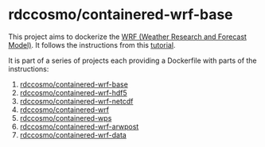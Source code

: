 # rdccosmo/containered-wrf-base

This project aims to dockerize the [WRF (Weather Research and Forecast Model)](http://www.wrf-model.org/index.php). 
It follows the instructions from this [tutorial](http://www2.mmm.ucar.edu/wrf/OnLineTutorial/compilation_tutorial.php).

It is part of a series of projects each providing a Dockerfile with parts of the instructions:

1. [rdccosmo/containered-wrf-base](https://github.com/rdccosmo/containered-wrf-base)
2. [rdccosmo/containered-wrf-hdf5](https://github.com/rdccosmo/containered-wrf-hdf5)
3. [rdccosmo/containered-wrf-netcdf](https://github.com/rdccosmo/containered-wrf-netcdf)
4. [rdccosmo/containered-wrf](https://github.com/rdccosmo/containered-wrf)
5. [rdccosmo/containered-wps](https://github.com/rdccosmo/containered-wps)
6. [rdccosmo/containered-wrf-arwpost](https://github.com/rdccosmo/containered-wrf-arwpost)
7. [rdccosmo/containered-wrf-data](https://github.com/rdccosmo/containered-wrf-data)

